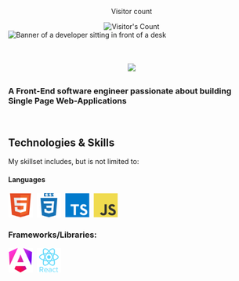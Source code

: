 <div align="center"> 
  <p>Visitor count</p>
  <img src="https://profile-counter.glitch.me/{RadostinTasev1999}/count.svg" alt="Visitor's Count" />
</div>

<img src="https://st2.depositphotos.com/12678588/42756/v/450/depositphotos_427562546-stock-illustration-backend-frontend-developer-coding-chatting.jpg" alt="Banner of a developer sitting in front of a desk">

<h1 align="center">
    <img src="https://readme-typing-svg.herokuapp.com/?font=Inter&size=48&center=true&vCenter=true&width=500&height=70&color=4493F8&duration=4000&lines=Hi+There!+👋;I+am+Radostin+Tasev!;" />
</h1>

### A Front-End software engineer passionate about building Single Page Web-Applications



<br>

## Technologies & Skills

My skillset includes, but is not limited to:

#### Languages
<div>
  <img src="https://github.com/devicons/devicon/blob/master/icons/html5/html5-original.svg" title="HTML5" alt="HTML" width="50" height="50"/>&nbsp;
  <img src="https://github.com/devicons/devicon/blob/master/icons/css3/css3-plain-wordmark.svg"  title="CSS3" alt="CSS" width="50" height="50"/>&nbsp;
  <img src="https://github.com/devicons/devicon/blob/master/icons/typescript/typescript-original.svg" title="TYPESCRIPT" alt="TYPESCRIPT" width="50" height="50" />&nbsp;
  <img src="https://github.com/devicons/devicon/blob/master/icons/javascript/javascript-original.svg" title="JavaScript" alt="JavaScript" width="50" height="50"/>&nbsp;
</div>

### Frameworks/Libraries:

<div>
<img src="https://github.com/devicons/devicon/blob/master/icons/angular/angular-original.svg"  title="ANGULAR" alt="ANGULAR" width="50" height="50"/>&nbsp;
<img src="https://github.com/devicons/devicon/blob/master/icons/react/react-original-wordmark.svg" title="React" alt="React" width="50" height="50"/>
</div>



